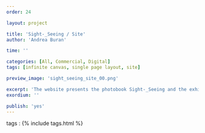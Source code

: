 ```yaml
---
order: 24

layout: project

title: 'Sight-_Seeing / Site'
author: 'Andrea Buran'

time: ''

categories: [All, Commercial, Digital]
tags: [infinite canvas, single page layout, site]

preview_image: 'sight_seeing_site_00.png'

excerpt: 'The website presents the photobook Sight-_Seeing and the exhibitions of the same name held in Innsbruck and Berlin.'
exordium: ''

publish: 'yes'
---
```


tags
: {% include tags.html %}